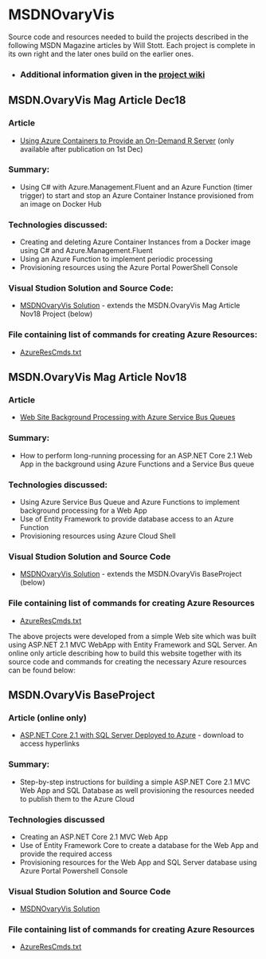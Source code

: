 # MSDNOvaryVis
Source code and resources needed to build the projects described in the following MSDN Magazine articles by Will Stott. Each project is complete in its own right and the later ones build on the earlier ones.

* ### Additional information given in the [project wiki](https://github.com/wpqs/MSDNOvaryVis/wiki)

## MSDN.OvaryVis Mag Article Dec18
### Article
* [Using Azure Containers to Provide an On-Demand R Server](http://msdn.microsoft.com/magazine/xxx) (only available after publication on 1st Dec)
### Summary: 
* Using C# with Azure.Management.Fluent and an Azure Function (timer trigger) to start and stop an Azure Container Instance provisioned from an image on Docker Hub
### Technologies discussed:
* Creating and deleting Azure Container Instances from a Docker image using C# and Azure.Management.Fluent
* Using an Azure Function to implement periodic processing
* Provisioning resources using the Azure Portal PowerShell Console
### Visual Studion Solution and Source Code:
* [MSDNOvaryVis Solution](https://github.com/wpqs/MSDNOvaryVis/tree/master/MSDN.OvaryVis%20Mag%20Article%20Dec18/MSDNOvaryVis) - extends the MSDN.OvaryVis Mag Article Nov18 Project (below)
### File containing list of commands for creating Azure Resources:
* [AzureResCmds.txt](https://github.com/wpqs/MSDNOvaryVis/blob/master/MSDN.OvaryVis%20Mag%20Article%20Dec18/AzureResCmds.txt)

## MSDN.OvaryVis Mag Article Nov18
### Article
* [Web Site Background Processing with Azure Service Bus Queues](http://msdn.microsoft.com/magazine/mt830371)
### Summary: 
* How to perform long-running processing for an ASP.NET Core 2.1 Web App in the background using Azure Functions and a Service Bus queue
### Technologies discussed:
* Using Azure Service Bus Queue and Azure Functions to implement background processing for a Web App
* Use of Entity Framework to provide database access to an Azure Function
* Provisioning resources using Azure Cloud Shell
### Visual Studion Solution and Source Code
* [MSDNOvaryVis Solution](https://github.com/wpqs/MSDNOvaryVis/tree/master/MSDN.OvaryVis%20Mag%20Article%20Nov18/MSDNOvaryVis) - extends the MSDN.OvaryVis BaseProject (below)
### File containing list of commands for creating Azure Resources
* [AzureResCmds.txt](https://github.com/wpqs/MSDNOvaryVis/blob/master/MSDN.OvaryVis%20Mag%20Article%20Nov18/AzureResCmds.txt)

The above projects were developed from a simple Web site which was built using ASP.NET 2.1 MVC WebApp with Entity Framework and SQL Server. An online only article describing how to build this website together with its source code and commands for creating the necessary Azure resources can be found below: 

## MSDN.OvaryVis BaseProject
### Article (online only)
* [ASP.NET Core 2.1 with SQL Server Deployed to Azure](https://github.com/wpqs/MSDNOvaryVis/blob/master/MSDN.OvaryVis%20BaseProject/ASPNETWebAppWithSQLServer.pdf) - download to access hyperlinks
### Summary: 
* Step-by-step instructions for building a simple ASP.NET Core 2.1 MVC Web App and SQL Database as well provisioning the resources needed to publish them to the Azure Cloud
### Technologies discussed
* Creating an ASP.NET Core 2.1 MVC Web App
* Use of Entity Framework Core to create a database for the Web App and provide the required access
* Provisioning resources for the Web App and SQL Server database using Azure Portal Powershell Console
### Visual Studion Solution and Source Code
* [MSDNOvaryVis Solution](https://github.com/wpqs/MSDNOvaryVis/tree/master/MSDN.OvaryVis%20BaseProject/MSDNOvaryVis)
### File containing list of commands for creating Azure Resources
* [AzureResCmds.txt](https://github.com/wpqs/MSDNOvaryVis/blob/master/MSDN.OvaryVis%20BaseProject/AzureResCmds.txt)
